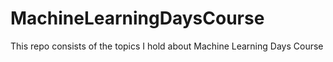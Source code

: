 # MachineLearningDaysCourse
This repo consists of the topics I hold about Machine Learning Days Course
